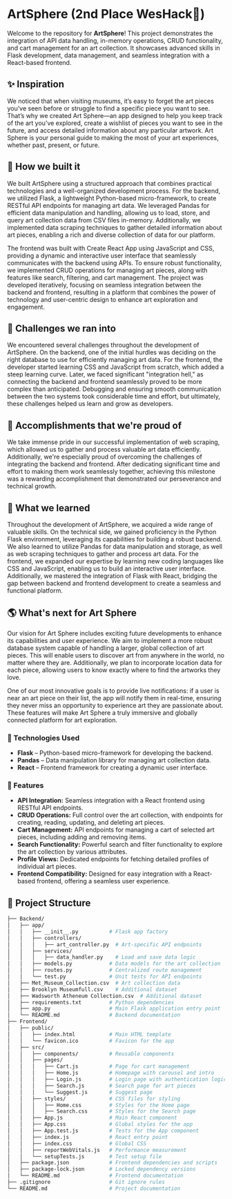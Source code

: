 # ArtSphere (2nd Place WesHack🥳)

Welcome to the repository for **ArtSphere**! This project demonstrates the integration of API data handling, in-memory operations, CRUD functionality, and cart management for an art collection. It showcases advanced skills in Flask development, data management, and seamless integration with a React-based frontend.

## ✨ Inspiration
We noticed that when visiting museums, it’s easy to forget the art pieces you’ve seen before or struggle to find a specific piece you want to see. That’s why we created Art Sphere—an app designed to help you keep track of the art you’ve explored, create a wishlist of pieces you want to see in the future, and access detailed information about any particular artwork. Art Sphere is your personal guide to making the most of your art experiences, whether past, present, or future.

## 🚀 How we built it
We built ArtSphere using a structured approach that combines practical technologies and a well-organized development process. For the backend, we utilized Flask, a lightweight Python-based micro-framework, to create RESTful API endpoints for managing art data. We leveraged Pandas for efficient data manipulation and handling, allowing us to load, store, and query art collection data from CSV files in-memory. Additionally, we implemented data scraping techniques to gather detailed information about art pieces, enabling a rich and diverse collection of data for our platform.

The frontend was built with Create React App using JavaScript and CSS, providing a dynamic and interactive user interface that seamlessly communicates with the backend using APIs. To ensure robust functionality, we implemented CRUD operations for managing art pieces, along with features like search, filtering, and cart management. The project was developed iteratively, focusing on seamless integration between the backend and frontend, resulting in a platform that combines the power of technology and user-centric design to enhance art exploration and engagement.

## 💢 Challenges we ran into
We encountered several challenges throughout the development of ArtSphere. On the backend, one of the initial hurdles was deciding on the right database to use for efficiently managing art data. For the frontend, the developer started learning CSS and JavaScript from scratch, which added a steep learning curve. Later, we faced significant "integration hell," as connecting the backend and frontend seamlessly proved to be more complex than anticipated. Debugging and ensuring smooth communication between the two systems took considerable time and effort, but ultimately, these challenges helped us learn and grow as developers.

## 🎉 Accomplishments that we're proud of
We take immense pride in our successful implementation of web scraping, which allowed us to gather and process valuable art data efficiently. Additionally, we're especially proud of overcoming the challenges of integrating the backend and frontend. After dedicating significant time and effort to making them work seamlessly together, achieving this milestone was a rewarding accomplishment that demonstrated our perseverance and technical growth.

## 💫 What we learned
Throughout the development of ArtSphere, we acquired a wide range of valuable skills. On the technical side, we gained proficiency in the Python Flask environment, leveraging its capabilities for building a robust backend. We also learned to utilize Pandas for data manipulation and storage, as well as web scraping techniques to gather and process art data. For the frontend, we expanded our expertise by learning new coding languages like CSS and JavaScript, enabling us to build an interactive user interface. Additionally, we mastered the integration of Flask with React, bridging the gap between backend and frontend development to create a seamless and functional platform.

## 🌎 What's next for Art Sphere
Our vision for Art Sphere includes exciting future developments to enhance its capabilities and user experience. We aim to implement a more robust database system capable of handling a larger, global collection of art pieces. This will enable users to discover art from anywhere in the world, no matter where they are. Additionally, we plan to incorporate location data for each piece, allowing users to know exactly where to find the artworks they love.

One of our most innovative goals is to provide live notifications: if a user is near an art piece on their list, the app will notify them in real-time, ensuring they never miss an opportunity to experience art they are passionate about. These features will make Art Sphere a truly immersive and globally connected platform for art exploration.


### 🔧 Technologies Used

- **Flask** – Python-based micro-framework for developing the backend.
- **Pandas** – Data manipulation library for managing art collection data.
- **React** – Frontend framework for creating a dynamic user interface.


### 💫 Features

- **API Integration:** Seamless integration with a React frontend using RESTful API endpoints.
- **CRUD Operations:** Full control over the art collection, with endpoints for creating, reading, updating, and deleting art pieces.
- **Cart Management:** API endpoints for managing a cart of selected art pieces, including adding and removing items.
- **Search Functionality:** Powerful search and filter functionality to explore the art collection by various attributes.
- **Profile Views:** Dedicated endpoints for fetching detailed profiles of individual art pieces.
- **Frontend Compatibility:** Designed for easy integration with a React-based frontend, offering a seamless user experience.

## 📁 Project Structure

```bash
├── Backend/
│   ├── app/
│   │   ├── __init__.py          # Flask app factory
│   │   ├── controllers/
│   │   │   ├── art_controller.py  # Art-specific API endpoints
│   │   ├── services/
│   │   │   ├── data_handler.py    # Load and save data logic
│   │   ├── models.py            # Data models for the art collection
│   │   ├── routes.py            # Centralized route management
│   │   └── test.py              # Unit tests for API endpoints
│   ├── Met_Museum_Collection.csv  # Art collection data
│   ├── Brooklyn Museumfull.csv    # Additional dataset
│   ├── Wadsworth Atheneum Collection.csv  # Additional dataset
│   ├── requirements.txt         # Python dependencies
│   ├── app.py                   # Main Flask application entry point
│   └── README.md                # Backend documentation
├── Frontend/
│   ├── public/
│   │   ├── index.html           # Main HTML template
│   │   └── favicon.ico          # Favicon for the app
│   ├── src/
│   │   ├── components/          # Reusable components
│   │   ├── pages/
│   │   │   ├── Cart.js          # Page for cart management
│   │   │   ├── Home.js          # Homepage with carousel and intro
│   │   │   ├── Login.js         # Login page with authentication logic
│   │   │   ├── Search.js        # Search page for art pieces
│   │   │   └── Suggest.js       # Suggest page 
│   │   ├── styles/              # CSS files for styling
│   │   │   ├── Home.css         # Styles for the Home page
│   │   │   ├── Search.css       # Styles for the Search page
│   │   ├── App.js               # Main React component
│   │   ├── App.css              # Global styles for the app
│   │   ├── App.test.js          # Tests for the App component
│   │   ├── index.js             # React entry point
│   │   ├── index.css            # Global CSS
│   │   ├── reportWebVitals.js   # Performance measurement
│   │   └── setupTests.js        # Test setup file
│   ├── package.json             # Frontend dependencies and scripts
│   ├── package-lock.json        # Locked dependency versions
│   └── README.md                # Frontend documentation
├── .gitignore                   # Git ignore rules
└── README.md                    # Project documentation

